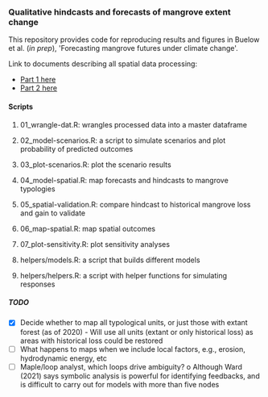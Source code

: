 ### Qualitative hindcasts and forecasts of mangrove extent change

This repository provides code for reproducing results and figures in Buelow et al. (*in prep*), 'Forecasting mangrove futures under climate change'.

Link to documents describing all spatial data processing:

-   [Part 1 here](https://mangrove-climate-risk-mapping.netlify.app/)
-   [Part 2 here](https://mangrove-climate-risk-mapping-2.netlify.app/)

#### Scripts

1.  01_wrangle-dat.R: wrangles processed data into a master dataframe

2.  02_model-scenarios.R: a script to simulate scenarios and plot probability of predicted outcomes

3.  03_plot-scenarios.R: plot the scenario results

4.  04_model-spatial.R: map forecasts and hindcasts to mangrove typologies

5.  05_spatial-validation.R: compare hindcast to historical mangrove loss and gain to validate

6.  06_map-spatial.R: map spatial outcomes

7.  07_plot-sensitivity.R: plot sensitivity analyses

8.  helpers/models.R: a script that builds different models

9.  helpers/helpers.R: a script with helper functions for simulating responses

##### TODO

-   [X] Decide whether to map all typological units, or just those with extant forest (as of 2020)
        - Will use all units (extant or only historical loss) as areas with historical loss could be restored
-   [ ] What happens to maps when we include local factors, e.g., erosion, hydrodynamic energy, etc
-   [ ] Maple/loop analyst, which loops drive ambiguity? o Although Ward (2021) says symbolic analysis is powerful for identifying feedbacks, and is difficult to carry out for models with more than five nodes
